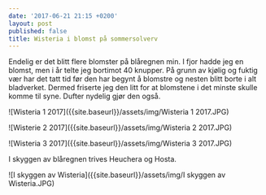 ```yaml
---
date: '2017-06-21 21:15 +0200'
layout: post
published: false
title: Wisteria i blomst på sommersolverv
---
```


Endelig er det blitt flere blomster på blåregnen min. I fjor hadde jeg en blomst, men i år telte jeg bortimot 40 knupper. På grunn av kjølig og fuktig vær har det tatt tid før den har begynt å blomstre og nesten blitt borte i alt bladverket. Dermed friserte jeg den litt for at blomstene i det minste skulle komme til syne. Dufter nydelig gjør den også.

![Wisteria 1 2017]({{site.baseurl}}/assets/img/Wisteria 1 2017.JPG)

![Wisterie 2 2017]({{site.baseurl}}/assets/img/Wisteria 2 2017.JPG)

![Wisteria 3 2017]({{site.baseurl}}/assets/img/Wisteria 3 2017.JPG)

I skyggen av blåregnen trives Heuchera og Hosta. 

![I skyggen av Wisteria]({{site.baseurl}}/assets/img/I skyggen av Wisteria.JPG)

